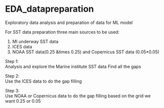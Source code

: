 # EDA_datapreparation
Exploratory data analysis and preparation of data for ML model

For SST data preparation three main sources to be used:
1. MI underway SST data
2. ICES data
3. NOAA SST data(0.25 &times 0.25) and Copernicus SST data (0.05$*$0.05)

Step 1:<br>
Analysis and explore the Marine institute SST data
Find all the gaps 

Step 2:<br>
Use the ICES data to do the gap filling 

Step 3:<br>
Use NOAA or Copernicus data to do the gap filling based on the grid we want 0.25 or 0.05

